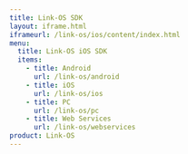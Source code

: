 ```yaml
---
title: Link-OS SDK
layout: iframe.html
iframeurl: /link-os/ios/content/index.html
menu:
  title: Link-OS iOS SDK
  items:
    - title: Android
      url: /link-os/android
    - title: iOS
      url: /link-os/ios
    - title: PC
      url: /link-os/pc
    - title: Web Services
      url: /link-os/webservices
product: Link-OS
---
```











